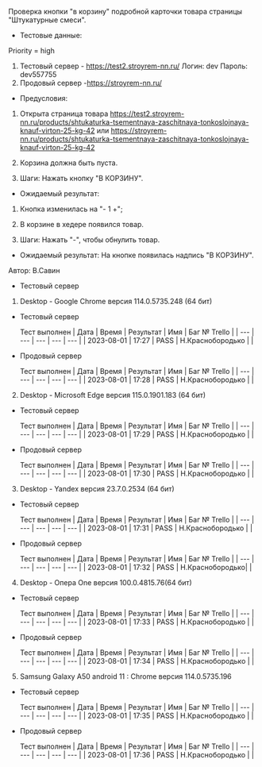 Проверка кнопки "в корзину" подробной карточки товара страницы "Штукатурные смеси".

* Тестовые данные: 

Priority = high

1. Тестовый сервер - https://test2.stroyrem-nn.ru/
Логин: dev
Пароль: dev557755
2. Продовый сервер -https://stroyrem-nn.ru/

* Предусловия:
1. Открыта страница товара 
https://test2.stroyrem-nn.ru/products/shtukaturka-tsementnaya-zaschitnaya-tonkoslojnaya-knauf-virton-25-kg-42 
или 
https://stroyrem-nn.ru/products/shtukaturka-tsementnaya-zaschitnaya-tonkoslojnaya-knauf-virton-25-kg-42
2. Корзина должна быть пуста.

1. Шаги:
Нажать кнопку "В КОРЗИНУ".

* Ожидаемый результат:
1. Кнопка изменилась на "- 1 +";
2. В корзине в хедере появился товар.

2. Шаги:
Нажать "-", чтобы обнулить товар.

* Ожидаемый результат:
На кнопке появилась надпись "В КОРЗИНУ".

Автор: В.Савин

* Тестовый сервер 

1. Desktop - Google Chrome версия 114.0.5735.248 (64 бит)

* Тестовый сервер 

  Тест выполнен
| Дата | Время | Результат | Имя | Баг № Trello |
| --- | --- | --- | --- | --- |
| 2023-08-01 | 17:27 | PASS | Н.Краснобородько |  | 

* Продовый сервер

  Тест выполнен
| Дата | Время | Результат | Имя | Баг № Trello |
| --- | --- | --- | --- | --- |
| 2023-08-01 | 17:28 | PASS | Н.Краснобородько |  | 


2. Desktop - Microsoft Edge версия 115.0.1901.183 (64 бит)

* Тестовый сервер

  Тест выполнен
| Дата | Время | Результат | Имя | Баг № Trello |
| --- | --- | --- | --- | --- |
| 2023-08-01 | 17:29 | PASS | Н.Краснобородько |  | 

* Продовый сервер

  Тест выполнен
| Дата | Время | Результат | Имя | Баг № Trello |
| --- | --- | --- | --- | --- |
| 2023-08-01 | 17:30 | PASS | Н.Краснобородько |  | 


3. Desktop - Yandex версия 23.7.0.2534 (64 бит)

* Тестовый сервер 

  Тест выполнен
| Дата | Время | Результат | Имя | Баг № Trello |
| --- | --- | --- | --- | --- |
| 2023-08-01 | 17:31 | PASS | Н.Краснобородько |  | 

* Продовый сервер

  Тест выполнен
| Дата | Время | Результат | Имя | Баг № Trello |
| --- | --- | --- | --- | --- |
| 2023-08-01 | 17:32 | PASS | Н.Краснобородько|  | 


4. Desktop - Опера One версия 100.0.4815.76(64 бит)

* Тестовый сервер  

  Тест выполнен
| Дата | Время | Результат | Имя | Баг № Trello |
| --- | --- | --- | --- | --- |
| 2023-08-01 | 17:33 | PASS | Н.Краснобородько |  | 

* Продовый сервер

  Тест выполнен
| Дата | Время | Результат | Имя | Баг № Trello |
| --- | --- | --- | --- | --- |
| 2023-08-01 | 17:34 | PASS | Н.Краснобородько |  |

5. Samsung Galaxy A50 аndroid 11 : Chrome версия 114.0.5735.196

* Тестовый сервер
  
  Тест выполнен
| Дата | Время | Результат | Имя | Баг № Trello |
| --- | --- | --- | --- | --- |
| 2023-08-01 | 17:35 | PASS | Н.Краснобородько |  | 

* Продовый сервер

  Тест выполнен
| Дата | Время | Результат | Имя | Баг № Trello |
| --- | --- | --- | --- | --- |
| 2023-08-01 | 17:36 | PASS | Н.Краснобородько |  |

